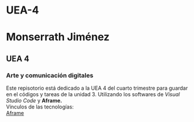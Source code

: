 # UEA-4
# Monserrath Jiménez 
## UEA 4
### Arte y comunicación digitales 
Este repisotorio está dedicado a la UEA 4 del cuarto trimestre para guardar en el códigos y tareas de la unidad 3. Utilizando los softwares de *Visual Studio Code* y **Aframe.**  
Vínculos de las tecnologías:  
[Aframe](https://aframe.io/)


